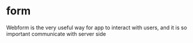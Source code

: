 # form
Webform is the very useful way for app to interact with users, and it is so important communicate with server side
